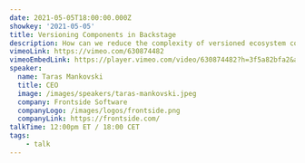 ```yaml
---
date: 2021-05-05T18:00:00.000Z
showkey: '2021-05-05'
title: Versioning Components in Backstage
description: How can we reduce the complexity of versioned ecosystem components for developers? Elrick will introduce use cases and present a UX prototype to use as a starting point of the community discussion.
vimeoLink: https://vimeo.com/630874482
vimeoEmbedLink: https://player.vimeo.com/video/630874482?h=3f5a82bfa2&amp;badge=0&amp;autoplay=1&amp;autopause=0&amp;player_id=0&amp;app_id=58479
speaker:
  name: Taras Mankovski
  title: CEO
  image: /images/speakers/taras-mankovski.jpeg
  company: Frontside Software
  companyLogo: /images/logos/frontside.png
  companyLink: https://frontside.com/
talkTime: 12:00pm ET / 18:00 CET 
tags:
    - talk
---
```

